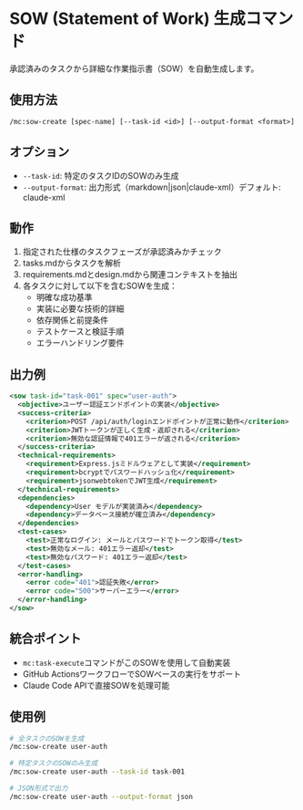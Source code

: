 # SOW (Statement of Work) 生成コマンド

承認済みのタスクから詳細な作業指示書（SOW）を自動生成します。

## 使用方法
```
/mc:sow-create [spec-name] [--task-id <id>] [--output-format <format>]
```

## オプション
- `--task-id`: 特定のタスクIDのSOWのみ生成
- `--output-format`: 出力形式（markdown|json|claude-xml）デフォルト: claude-xml

## 動作
1. 指定された仕様のタスクフェーズが承認済みかチェック
2. tasks.mdからタスクを解析
3. requirements.mdとdesign.mdから関連コンテキストを抽出
4. 各タスクに対して以下を含むSOWを生成：
   - 明確な成功基準
   - 実装に必要な技術的詳細
   - 依存関係と前提条件
   - テストケースと検証手順
   - エラーハンドリング要件

## 出力例
```xml
<sow task-id="task-001" spec="user-auth">
  <objective>ユーザー認証エンドポイントの実装</objective>
  <success-criteria>
    <criterion>POST /api/auth/loginエンドポイントが正常に動作</criterion>
    <criterion>JWTトークンが正しく生成・返却される</criterion>
    <criterion>無効な認証情報で401エラーが返される</criterion>
  </success-criteria>
  <technical-requirements>
    <requirement>Express.jsミドルウェアとして実装</requirement>
    <requirement>bcryptでパスワードハッシュ化</requirement>
    <requirement>jsonwebtokenでJWT生成</requirement>
  </technical-requirements>
  <dependencies>
    <dependency>User モデルが実装済み</dependency>
    <dependency>データベース接続が確立済み</dependency>
  </dependencies>
  <test-cases>
    <test>正常なログイン: メールとパスワードでトークン取得</test>
    <test>無効なメール: 401エラー返却</test>
    <test>無効なパスワード: 401エラー返却</test>
  </test-cases>
  <error-handling>
    <error code="401">認証失敗</error>
    <error code="500">サーバーエラー</error>
  </error-handling>
</sow>
```

## 統合ポイント
- `mc:task-execute`コマンドがこのSOWを使用して自動実装
- GitHub ActionsワークフローでSOWベースの実行をサポート
- Claude Code APIで直接SOWを処理可能

## 使用例
```bash
# 全タスクのSOWを生成
/mc:sow-create user-auth

# 特定タスクのSOWのみ生成
/mc:sow-create user-auth --task-id task-001

# JSON形式で出力
/mc:sow-create user-auth --output-format json
```